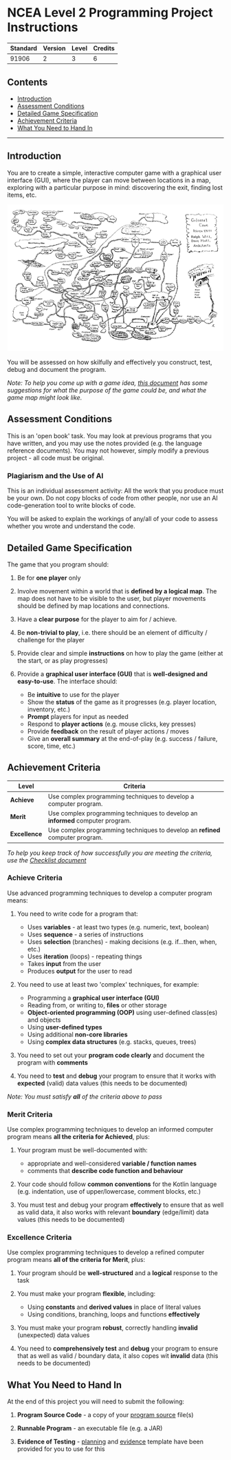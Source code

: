 # NCEA Level 2 Programming Project Instructions

| Standard | Version | Level | Credits |
|----------|---------|-------|---------|
| 91906    | 2       | 3     | 6       |

## Contents

- [Introduction](#introduction)
- [Assessment Conditions](#assessment-conditions)
- [Detailed Game Specification](#detailed-game-specification)
- [Achievement Criteria](#achievement-criteria)
- [What You Need to Hand In](#what-you-need-to-hand-in)


---

## Introduction

You are to create a simple, interactive computer game with a graphical user interface (GUI), where the player can move between locations in a map, exploring with a particular purpose in mind: discovering the exit, finding lost items, etc.  

![map.png](screenshots/map.png)

You will be assessed on how skilfully and effectively you construct, test, debug and document the program.

*Note: To help you come up with a game idea, [this document](ideas.md) has some suggestions for what the purpose of the game could be, and what the game map might look like.*


## Assessment Conditions

This is an 'open book' task. You may look at previous programs that you have written, and you may use the notes provided (e.g. the language reference documents). You may not however, simply modify a previous project - all code must be original.

### Plagiarism and the Use of AI

This is an individual assessment activity: All the work that you produce must be your own. Do not copy blocks of code from other people, nor use an AI code-generation tool to write blocks of code.

You will be asked to explain the workings of any/all of your code to assess whether you wrote and understand the code.

## Detailed Game Specification

The game that you program should:

1. Be for **one player** only

2. Involve movement within a world that is **defined by a logical map**. The map does not have to be visible to the user, but player movements should be defined by map locations and connections. 

3. Have a **clear purpose** for the player to aim for / achieve.

4. Be **non-trivial to play**, i.e. there should be an element of difficulty / challenge for the player

5. Provide clear and simple **instructions** on how to play the game (either at the start, or as play progresses)

6. Provide a **graphical user interface (GUI)** that is **well-designed and easy-to-use**. The interface should:
   - Be **intuitive** to use for the player
   - Show the **status** of the game as it progresses (e.g. player location, inventory, etc.)
   - **Prompt** players for input as needed 
   - Respond to **player actions** (e.g. mouse clicks, key presses)
   - Provide **feedback** on the result of player actions / moves 
   - Give an **overall summary** at the end-of-play (e.g. success / failure, score, time, etc.)


## Achievement Criteria

| Level          | Criteria                                                                        |
|----------------|---------------------------------------------------------------------------------|
| **Achieve**    | Use complex programming techniques to develop a computer program.               |
| **Merit**      | Use complex programming techniques to develop an **informed** computer program. |
| **Excellence** | Use complex programming techniques to develop an **refined** computer program.  |

*To help you keep track of how successfully you are meeting the criteria, use the [Checklist document](checklist.md)*

### Achieve Criteria

Use advanced programming techniques to develop a computer program means:

1. You need to write code for a program that:
   - Uses **variables** - at least two types (e.g. numeric, text, boolean)
   - Uses **sequence** - a series of instructions
   - Uses **selection** (branches) - making decisions (e.g. if...then, when, etc.)
   - Uses **iteration** (loops) - repeating things
   - Takes **input** from the user 
   - Produces **output** for the user to read

2. You need to use at least two 'complex' techniques, for example:
   - Programming a **graphical user interface (GUI)**
   - Reading from, or writing to, **files** or other storage
   - **Object-oriented programming (OOP)** using user-defined class(es) and objects
   - Using **user-defined types**
   - Using additional **non-core libraries** 
   - Using **complex data structures** (e.g. stacks, queues, trees)

3. You need to set out your **program code clearly** and document the program with **comments** 

4. You need to **test** and **debug** your program to ensure that it works with **expected** (valid) data values (this needs to be documented)

*Note: You must satisfy **all** of the criteria above to pass*

### Merit Criteria

Use complex programming techniques to develop an informed computer program means **all the criteria for Achieved**, plus:

1. Your program must be well-documented with:
   - appropriate and well-considered **variable / function names**
   - comments that **describe code function and behaviour**

2. Your code should follow **common conventions** for the Kotlin language (e.g. indentation, use of upper/lowercase, comment blocks, etc.)

3. You must test and debug your program **effectively** to ensure that as well as valid data, it also works with relevant **boundary** (edge/limit) data values (this needs to be documented)

### Excellence Criteria

Use complex programming techniques to develop a refined computer program means **all of the criteria for Merit**, plus:

1. Your program should be **well-structured** and a **logical** response to the task

2. You must make your program **flexible**, including:
   - Using **constants** and **derived values** in place of literal values
   - Using conditions, branching, loops and functions **effectively**

3. You must make your program **robust**, correctly handling **invalid** (unexpected) data values

4. You need to **comprehensively test** and **debug** your program to ensure that as well as valid / boundary data, it also copes wit **invalid** data (this needs to be documented)


## What You Need to Hand In

At the end of this project you will need to submit the following:

1. **Program Source Code** - a copy of your [program source](../src) file(s)

2. **Runnable Program** - an executable file (e.g. a JAR)

3. **Evidence of Testing** - [planning](test-plan.md) and [evidence](test-results.md) template have been provided for you to use for this



